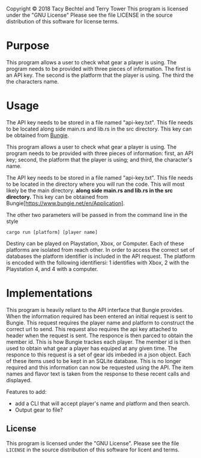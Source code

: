 Copyright © 2018 Tacy Bechtel and Terry Tower
This program is licensed under the "GNU License"
Please see the file LICENSE in the source distribution of this software for license terms.

# Purpose 

This program allows a user to check what gear a player is using. The program needs to be provided with three pieces of information. The first is an API key.  The second is the platform that the player is using. The third the the characters name.

# Usage

The API key needs to be stored in a file named "api-key.txt". This file needs to be located along side main.rs and lib.rs in the src directory. This key can be obtained from [Bungie](https://www.bungie.net/en/Application]).

This program allows a user to check what gear a player is using. The program needs to be provided with three pieces of information: first, an API key; second, the platform that the player is using; and third, the character's name.

The API key needs to be stored in a file named "api-key.txt". This file needs to be located in the directory where you will run the code. This will most likely be the main directory. **along side main.rs and lib.rs in the src directory.** This key can be obtained from Bungie[https://www.bungie.net/en/Application].

The other two parameters will be passed in from the command line in the style
```
cargo run [platform] [player name]
```

Destiny can be played on Playstation, Xbox, or Computer. Each of these platforms are isolated from reach other. In order to access the correct set of databases the platform identifier is included in the API request. The platform is encoded with the following identifiersi: 1 identifies with Xbox, 2 with the Playstation 4, and 4 with a computer.

# Implementations

This program is heavily reliant to the API interface that Bungie provides. When the information required has been entered an initial request is sent to Bungie. This request requires the player name and platform to construct the correct url to send. This request also requires the api key attached to header when the request is sent. The responce is then parced to obtain the member id. This is how Bungie trackes each player. The member id is then used to obtain what gear a player has equiped at any given time. The responce to this request is a set of gear ids imbeded in a json object. Each of these items used to be kept in an SQLite database. This is no longer required and this information can now be requested using the API. 
The item names and flavor text is taken from the response to these recent calls and displayed. 

Features to add:
- add a CLI that will accept player's name and platform and then search.
- Output gear to file?

## License

This program is licensed under the "GNU License".  Please
see the file `LICENSE` in the source distribution of this
software for licent and terms.

